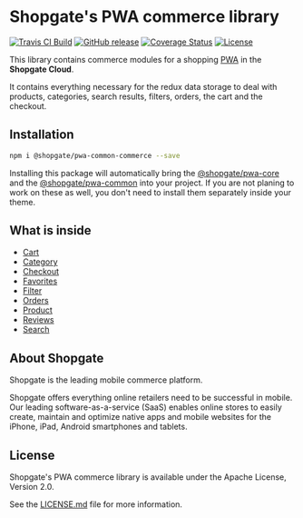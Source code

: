 # Shopgate's PWA commerce library

[![Travis CI Build](https://travis-ci.org/shopgate/pwa-common-commerce.svg?branch=master)](https://travis-ci.org/shopgate/pwa-common-commerce)
[![GitHub release](https://img.shields.io/github/release/shopgate/pwa-common-commerce.svg)]()
[![Coverage Status](https://coveralls.io/repos/github/shopgate/pwa-common-commerce/badge.svg?branch=master)](https://coveralls.io/github/shopgate/pwa-common-commerce?branch=master)
[![License](https://img.shields.io/badge/License-Apache%202.0-blue.svg)](https://opensource.org/licenses/Apache-2.0)

This library contains commerce modules for a shopping
[PWA](https://developers.google.com/web/progressive-web-apps/) in the **Shopgate Cloud**.

It contains everything necessary for the redux data storage to deal with products, categories,
search results, filters, orders, the cart and the checkout.

## Installation

```sh
npm i @shopgate/pwa-common-commerce --save
```

Installing this package will automatically bring the
[@shopgate/pwa-core](https://github.com/shopgate/pwa-core) and the
[@shopgate/pwa-common](https://github.com/shopgate/pwa-core) into your project. If you are not
planing to work on these as well, you don't need to install them separately inside your theme.

## What is inside

* [Cart](./cart)
* [Category](./category)
* [Checkout](./checkout)
* [Favorites]('./favorites)
* [Filter](./filter)
* [Orders](./orders)
* [Product](./product)
* [Reviews]('./reviews)
* [Search](./search)

## About Shopgate

Shopgate is the leading mobile commerce platform.

Shopgate offers everything online retailers need to be successful in mobile. Our leading
software-as-a-service (SaaS) enables online stores to easily create, maintain and optimize native
apps and mobile websites for the iPhone, iPad, Android smartphones and tablets.

## License

Shopgate's PWA commerce library is available under the Apache License, Version 2.0.

See the [LICENSE.md](./LICENSE.md) file for more information.
